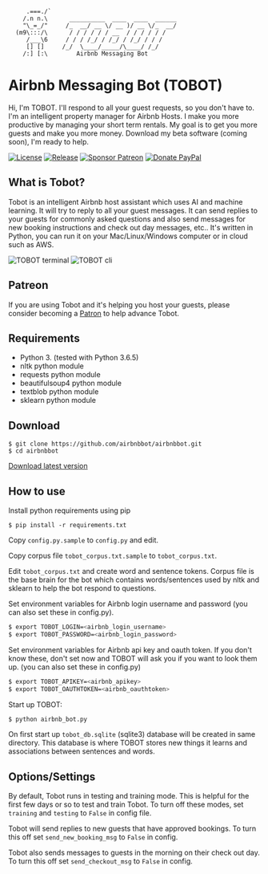 ```
     .===./`
    /.n n.\      __________  ____  ____  ______     
    "\_=_/"     /_  __/ __ \/ __ )/ __ \/_  __/    
  (m9\:::/\      / / / / / / __  / / / / / / 
     /___\6     / / / /_/ / /_/ / /_/ / / /  
     [] []     /_/  \____/_____/\____/ /_/   
    /:] [:\        Airbnb Messaging Bot
```

# Airbnb Messaging Bot (TOBOT)
Hi, I'm TOBOT.
I'll respond to all your guest requests, so you don't have to.
I'm an intelligent property manager for Airbnb Hosts.
I make you more productive by managing your short term rentals.
My goal is to get you more guests and make you more money.
Download my beta software (coming soon), I'm ready to help.

[![License](https://img.shields.io/github/license/shirosaidev/airbnbbot.svg?label=License&maxAge=86400)](./LICENSE)
[![Release](https://img.shields.io/github/release/shirosaidev/airbnbbot.svg?label=Release&maxAge=60)](https://github.com/shirosaidev/airbnbbot/releases/latest)
[![Sponsor Patreon](https://img.shields.io/badge/Sponsor%20%24-Patreon-brightgreen.svg)](https://www.patreon.com/shirosaidev)
[![Donate PayPal](https://img.shields.io/badge/Donate%20%24-PayPal-brightgreen.svg)](https://www.paypal.com/cgi-bin/webscr?cmd=_s-xclick&hosted_button_id=CLF223XAS4W72)

## What is Tobot?
Tobot is an intelligent Airbnb host assistant which uses AI and machine learning. It will try to reply to all your guest messages. It can send replies to your guests for commonly asked questions and also send messages for new booking instructions and check out day messages, etc.. It's written in Python, you can run it on your Mac/Linux/Windows computer or in cloud such as AWS.

<img src="https://github.com/shirosaidev/airbnbbot/blob/master/docs/tobot_terminal.png?raw=true" alt="TOBOT terminal" />
<img src="https://github.com/shirosaidev/airbnbbot/blob/master/docs/tobot_cli.png?raw=true" alt="TOBOT cli" />

## Patreon
If you are using Tobot and it's helping you host your guests, please consider becoming a [Patron](https://www.patreon.com/shirosaidev) to help advance Tobot.

## Requirements
- Python 3. (tested with Python 3.6.5)
- nltk python module
- requests python module
- beautifulsoup4 python module
- textblob python module
- sklearn python module

## Download

```shell
$ git clone https://github.com/airbnbbot/airbnbbot.git
$ cd airbnbbot
```
[Download latest version](https://github.com/shirosaidev/airbnbbot/releases/latest)

## How to use

Install python requirements using pip

`$ pip install -r requirements.txt`

Copy `config.py.sample` to `config.py` and edit.

Copy corpus file `tobot_corpus.txt.sample` to `tobot_corpus.txt`.

Edit `tobot_corpus.txt` and create word and sentence tokens. Corpus file is the base brain for the bot which contains words/sentences used by nltk and sklearn to help the bot respond to questions.

Set environment variables for Airbnb login username and password (you can also set these in config.py).

```sh
$ export TOBOT_LOGIN=<airbnb_login_username>
$ export TOBOT_PASSWORD=<airbnb_login_password>
```

Set environment variables for Airbnb api key and oauth token. If you don't know these, don't set now and TOBOT will ask you if you want to look them up. (you can also set these in config.py)

```sh
$ export TOBOT_APIKEY=<airbnb_apikey>
$ export TOBOT_OAUTHTOKEN=<airbnb_oauthtoken>
```

Start up TOBOT:

```sh
$ python airbnb_bot.py
```

On first start up `tobot_db.sqlite` (sqlite3) database will be created in same directory.
This database is where TOBOT stores new things it learns and associations between sentences and words.

## Options/Settings

By default, Tobot runs in testing and training mode. This is helpful for the first few days or so to test and train Tobot. To turn off these modes, set `training` and `testing` to `False` in config file.

Tobot will send replies to new guests that have approved bookings. To turn this off set `send_new_booking_msg` to `False` in config.

Tobot also sends messages to guests in the morning on their check out day. To turn this off set `send_checkout_msg` to `False` in config.
